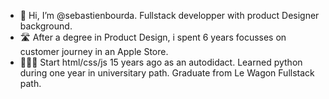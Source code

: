 - 👋 Hi, I’m @sebastienbourda. Fullstack developper with product Designer background. 
- 🛣 After a degree in Product Design, i spent 6 years focusses on customer journey in an Apple Store.
- 👨🏻‍💻 Start html/css/js 15 years ago as an autodidact. Learned python during one year in universitary path. Graduate from Le Wagon Fullstack path.
